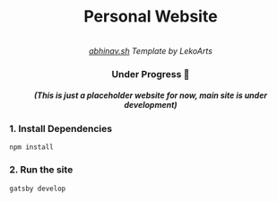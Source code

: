 <div align="center">
  <h1>Personal Website</h1><br>
  <i><a href="https://www.abhinav.sh">abhinav.sh</a></i>
  <i>Template by LekoArts</i>
  <h3>Under Progress 🚧</h3>
  <h5>(This is just a placeholder website for now, main site is under development)</h5>
</div>

### 1. Install Dependencies
```shell
npm install
```

### 2. Run the site
```shell
gatsby develop
```
